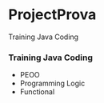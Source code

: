 # ProjectProva
Training Java Coding

### Training Java Coding
- PEOO
- Programming Logic 
- Functional